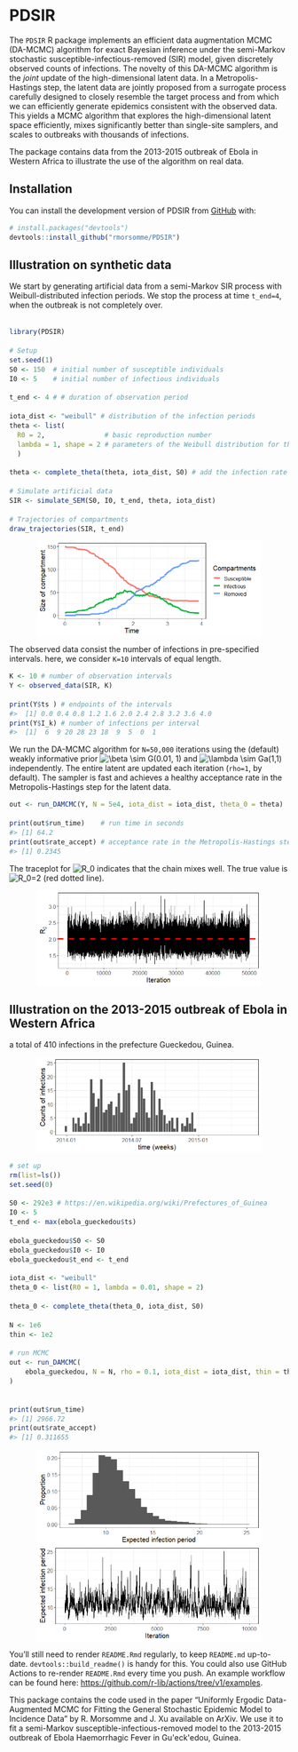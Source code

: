 
<!-- README.md is generated from README.Rmd. Please edit that file -->

# PDSIR

<!-- badges: start -->
<!-- badges: end -->

The `PDSIR` R package implements an efficient data augmentation MCMC
(DA-MCMC) algorithm for exact Bayesian inference under the semi-Markov
stochastic susceptible-infectious-removed (SIR) model, given discretely
observed counts of infections. The novelty of this DA-MCMC algorithm is
the *joint* update of the high-dimensional latent data. In a
Metropolis-Hastings step, the latent data are jointly proposed from a
surrogate process carefully designed to closely resemble the target
process and from which we can efficiently generate epidemics consistent
with the observed data. This yields a MCMC algorithm that explores the
high-dimensional latent space efficiently, mixes significantly better
than single-site samplers, and scales to outbreaks with thousands of
infections.

The package contains data from the 2013-2015 outbreak of Ebola in
Western Africa to illustrate the use of the algorithm on real data.

## Installation

You can install the development version of PDSIR from
[GitHub](https://github.com/) with:

``` r
# install.packages("devtools")
devtools::install_github("rmorsomme/PDSIR")
```

## Illustration on synthetic data

We start by generating artificial data from a semi-Markov SIR process
with Weibull-distributed infection periods. We stop the process at time
`t_end=4`, when the outbreak is not completely over.

``` r

library(PDSIR)

# Setup
set.seed(1)
S0 <- 150  # initial number of susceptible individuals
I0 <- 5    # initial number of infectious individuals

t_end <- 4 # # duration of observation period

iota_dist <- "weibull" # distribution of the infection periods
theta <- list(
  R0 = 2,               # basic reproduction number
  lambda = 1, shape = 2 # parameters of the Weibull distribution for the infection periods
  )  

theta <- complete_theta(theta, iota_dist, S0) # add the infection rate parameter, beta, used in the MCMC (and the average infection period, gamma)

# Simulate artificial data
SIR <- simulate_SEM(S0, I0, t_end, theta, iota_dist)

# Trajectories of compartments
draw_trajectories(SIR, t_end)
```

<img src="man/figures/README-simulate-data-1.png" width="80%" style="display: block; margin: auto;" />

The observed data consist the number of infections in pre-specified
intervals. here, we consider `K=10` intervals of equal length.

``` r
K <- 10 # number of observation intervals
Y <- observed_data(SIR, K)

print(Y$ts ) # endpoints of the intervals
#>  [1] 0.0 0.4 0.8 1.2 1.6 2.0 2.4 2.8 3.2 3.6 4.0
print(Y$I_k) # number of infections per interval
#>  [1]  6  9 20 28 23 18  9  5  0  1
```

We run the DA-MCMC algorithm for `N=50,000` iterations using the
(default) weakly informative prior
![\beta \sim G(0.01, 1)](https://latex.codecogs.com/png.image?%5Cdpi%7B110%7D&space;%5Cbg_white&space;%5Cbeta%20%5Csim%20G%280.01%2C%201%29 "\beta \sim G(0.01, 1)")
and
![\lambda \sim Ga(1,1)](https://latex.codecogs.com/png.image?%5Cdpi%7B110%7D&space;%5Cbg_white&space;%5Clambda%20%5Csim%20Ga%281%2C1%29 "\lambda \sim Ga(1,1)")
independently. The entire latent are updated each iteration (`rho=1`, by
default). The sampler is fast and achieves a healthy acceptance rate in
the Metropolis-Hastings step for the latent data.

``` r
out <- run_DAMCMC(Y, N = 5e4, iota_dist = iota_dist, theta_0 = theta)

print(out$run_time)    # run time in seconds
#> [1] 64.2
print(out$rate_accept) # acceptance rate in the Metropolis-Hastings step for the latent data
#> [1] 0.2345
```

The traceplot for
![R_0](https://latex.codecogs.com/png.image?%5Cdpi%7B110%7D&space;%5Cbg_white&space;R_0 "R_0")
indicates that the chain mixes well. The true value is
![R_0=2](https://latex.codecogs.com/png.image?%5Cdpi%7B110%7D&space;%5Cbg_white&space;R_0%3D2 "R_0=2")
(red dotted line).

<img src="man/figures/README-synthetic-traceplot-1.png" width="80%" style="display: block; margin: auto;" />

## Illustration on the 2013-2015 outbreak of Ebola in Western Africa

a total of 410 infections in the prefecture Gueckedou, Guinea.

<img src="man/figures/README-ebola-1.png" width="80%" style="display: block; margin: auto;" />

``` r
# set up
rm(list=ls())
set.seed(0)

S0 <- 292e3 # https://en.wikipedia.org/wiki/Prefectures_of_Guinea
I0 <- 5
t_end <- max(ebola_gueckedou$ts)

ebola_gueckedou$S0 <- S0
ebola_gueckedou$I0 <- I0
ebola_gueckedou$t_end <- t_end

iota_dist <- "weibull"
theta_0 <- list(R0 = 1, lambda = 0.01, shape = 2)  

theta_0 <- complete_theta(theta_0, iota_dist, S0)

N <- 1e6
thin <- 1e2

# run MCMC
out <- run_DAMCMC(
    ebola_gueckedou, N = N, rho = 0.1, iota_dist = iota_dist, thin = thin, theta_0 = theta_0
)


print(out$run_time)
#> [1] 2966.72
print(out$rate_accept)
#> [1] 0.311655
```

<img src="man/figures/README-ebola-traceplot-1.png" width="80%" style="display: block; margin: auto;" />

<img src="man/figures/README-ebola-histogram-1.png" width="80%" style="display: block; margin: auto;" />

You’ll still need to render `README.Rmd` regularly, to keep `README.md`
up-to-date. `devtools::build_readme()` is handy for this. You could also
use GitHub Actions to re-render `README.Rmd` every time you push. An
example workflow can be found here:
<https://github.com/r-lib/actions/tree/v1/examples>.

This package contains the code used in the paper “Uniformly Ergodic
Data-Augmented MCMC for Fitting the General Stochastic Epidemic Model to
Incidence Data” by R. Morsomme and J. Xu available on ArXiv. We use it
to fit a semi-Markov susceptible-infectious-removed model to the
2013-2015 outbreak of Ebola Haemorrhagic Fever in Gu'eck'edou, Guinea.
